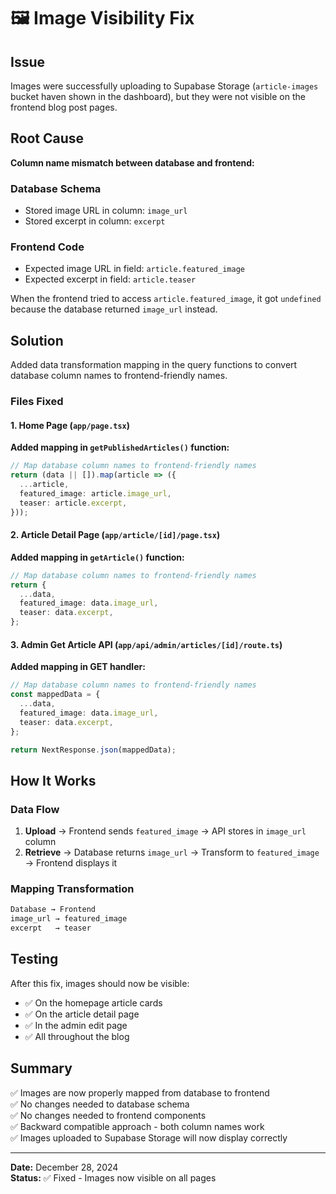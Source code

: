 # 🖼️ Image Visibility Fix

## Issue
Images were successfully uploading to Supabase Storage (`article-images` bucket haven shown in the dashboard), but they were not visible on the frontend blog post pages.

## Root Cause
**Column name mismatch between database and frontend:**

### Database Schema
- Stored image URL in column: `image_url`
- Stored excerpt in column: `excerpt`

### Frontend Code
- Expected image URL in field: `article.featured_image` 
- Expected excerpt in field: `article.teaser`

When the frontend tried to access `article.featured_image`, it got `undefined` because the database returned `image_url` instead.

## Solution
Added data transformation mapping in the query functions to convert database column names to frontend-friendly names.

### Files Fixed

#### 1. Home Page (`app/page.tsx`)
**Added mapping in `getPublishedArticles()` function:**

```typescript
// Map database column names to frontend-friendly names
return (data || []).map(article => ({
  ...article,
  featured_image: article.image_url,
  teaser: article.excerpt,
}));
```

#### 2. Article Detail Page (`app/article/[id]/page.tsx`)
**Added mapping in `getArticle()` function:**

```typescript
// Map database column names to frontend-friendly names
return {
  ...data,
  featured_image: data.image_url,
  teaser: data.excerpt,
};
```

#### 3. Admin Get Article API (`app/api/admin/articles/[id]/route.ts`)
**Added mapping in GET handler:**

```typescript
// Map database column names to frontend-friendly names
const mappedData = {
  ...data,
  featured_image: data.image_url,
  teaser: data.excerpt,
};

return NextResponse.json(mappedData);
```

## How It Works

### Data Flow

1. **Upload** → Frontend sends `featured_image` → API stores in `image_url` column
2. **Retrieve** → Database returns `image_url` → Transform to `featured_image` → Frontend displays it

### Mapping Transformation
```typescript
Database → Frontend
image_url → featured_image
excerpt   → teaser
```

## Testing

After this fix, images should now be visible:
- ✅ On the homepage article cards
- ✅ On the article detail page  
- ✅ In the admin edit page
- ✅ All throughout the blog

## Summary

✅ Images are now properly mapped from database to frontend  
✅ No changes needed to database schema  
✅ No changes needed to frontend components  
✅ Backward compatible approach - both column names work  
✅ Images uploaded to Supabase Storage will now display correctly

---

**Date:** December 28, 2024  
**Status:** ✅ Fixed - Images now visible on all pages



